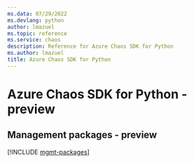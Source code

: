 ```yaml
---
ms.data: 07/29/2022
ms.devlang: python
author: lmazuel
ms.topic: reference
ms.service: chaos
description: Reference for Azure Chaos SDK for Python
ms.author: lmazuel
title: Azure Chaos SDK for Python
---
```

# Azure Chaos SDK for Python - preview

## Management packages - preview
[!INCLUDE [mgmt-packages](chaos-mgmt-index.md)]